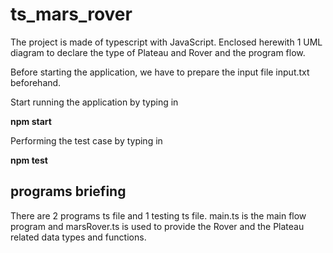 # ts_mars_rover
The project is made of typescript with JavaScript. Enclosed herewith 1 UML diagram to declare the type of Plateau and Rover and the program flow.

Before starting the application, we have to prepare the input file input.txt beforehand.

Start running the application by typing in

**npm start**



Performing the test case by typing in

**npm test**

## programs briefing
There are 2 programs ts file and 1 testing ts file.
main.ts is the main flow program and marsRover.ts is used to provide the Rover and the Plateau related data types and functions.
